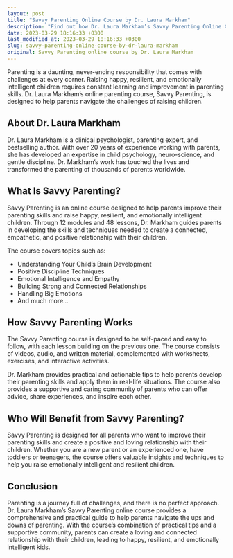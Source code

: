 ```yaml
---
layout: post
title: "Savvy Parenting Online Course by Dr. Laura Markham"
description: "Find out how Dr. Laura Markham’s Savvy Parenting Online Course can help parents navigate the challenges of raising happy, resilient, and emotionally intelligent children."
date: 2023-03-29 18:16:33 +0300
last_modified_at: 2023-03-29 18:16:33 +0300
slug: savvy-parenting-online-course-by-dr-laura-markham
original: Savvy Parenting online course by Dr. Laura Markham
---
```


Parenting is a daunting, never-ending responsibility that comes with challenges at every corner. Raising happy, resilient, and emotionally intelligent children requires constant learning and improvement in parenting skills. Dr. Laura Markham’s online parenting course, Savvy Parenting, is designed to help parents navigate the challenges of raising children.

## About Dr. Laura Markham

Dr. Laura Markham is a clinical psychologist, parenting expert, and bestselling author. With over 20 years of experience working with parents, she has developed an expertise in child psychology, neuro-science, and gentle discipline. Dr. Markham’s work has touched the lives and transformed the parenting of thousands of parents worldwide.

## What Is Savvy Parenting?

Savvy Parenting is an online course designed to help parents improve their parenting skills and raise happy, resilient, and emotionally intelligent children. Through 12 modules and 48 lessons, Dr. Markham guides parents in developing the skills and techniques needed to create a connected, empathetic, and positive relationship with their children.

The course covers topics such as:

- Understanding Your Child’s Brain Development
- Positive Discipline Techniques
- Emotional Intelligence and Empathy
- Building Strong and Connected Relationships
- Handling Big Emotions
- And much more…

## How Savvy Parenting Works

The Savvy Parenting course is designed to be self-paced and easy to follow, with each lesson building on the previous one. The course consists of videos, audio, and written material, complemented with worksheets, exercises, and interactive activities.

Dr. Markham provides practical and actionable tips to help parents develop their parenting skills and apply them in real-life situations. The course also provides a supportive and caring community of parents who can offer advice, share experiences, and inspire each other.

## Who Will Benefit from Savvy Parenting?

Savvy Parenting is designed for all parents who want to improve their parenting skills and create a positive and loving relationship with their children. Whether you are a new parent or an experienced one, have toddlers or teenagers, the course offers valuable insights and techniques to help you raise emotionally intelligent and resilient children.

## Conclusion

Parenting is a journey full of challenges, and there is no perfect approach. Dr. Laura Markham’s Savvy Parenting online course provides a comprehensive and practical guide to help parents navigate the ups and downs of parenting. With the course’s combination of practical tips and a supportive community, parents can create a loving and connected relationship with their children, leading to happy, resilient, and emotionally intelligent kids.